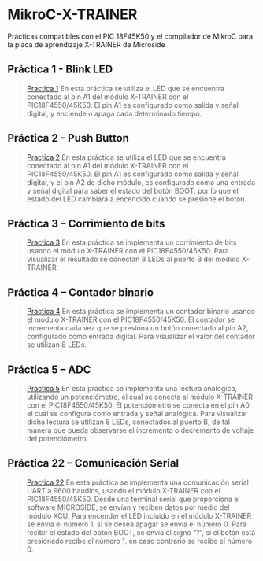 # MikroC-X-TRAINER
Prácticas compatibles con el PIC 18F45K50 y el compilador de MikroC para la placa de aprendizaje X-TRAINER de Microside

## Práctica 1 - Blink LED
>[Practica 1](https://github.com/MICROSIDE-TECHNOLOGY/MikroC-X-TRAINER/blob/main/Practica%201/Blink_LED/Blink_LED_.c)
En esta práctica se utiliza el LED que se encuentra conectado al pin A1 del módulo X-TRAINER con el PIC18F4550/45K50. El pin A1 es configurado como salida y señal digital, y enciende o apaga cada determinado tiempo.

## Práctica 2 - Push Button
>[Practica 2](https://github.com/MICROSIDE-TECHNOLOGY/MikroC-X-TRAINER/blob/main/Practica%202/Push_button/Push_Button_.c)
En esta práctica se utiliza el LED que se encuentra conectado al pin A1 del módulo X-TRAINER con el PIC18F4550/45K50. El pin A1 es configurado como salida y señal digital, y el pin A2 de dicho módulo, es configurado como una entrada y señal digital para saber el estado del botón BOOT; por lo que el estado del LED cambiará a encendido cuando se presione el botón.

## Práctica 3 – Corrimiento de bits
>[Practica 3](https://github.com/MICROSIDE-TECHNOLOGY/MikroC-X-TRAINER/blob/main/Practica%203/corrimiento_bits/Corrimiento_bits.c)
En esta práctica se implementa un corrimiento de bits usando el módulo X-TRAINER con el PIC18F4550/45K50. Para visualizar el resultado se conectan 8 LEDs al puerto B del módulo X-TRAINER.

## Práctica 4 – Contador binario
>[Practica 4](https://github.com/MICROSIDE-TECHNOLOGY/MikroC-X-TRAINER/blob/main/Practica%204/contador_binario/Contador_binario.c)
En esta práctica se implementa un contador binario usando el módulo X-TRAINER con el PIC18F4550/45K50. El contador se incrementa cada vez que se presiona un botón conectado al pin A2, configurado como entrada digital. Para visualizar el valor del contador se utilizan 8 LEDs.

## Práctica 5 – ADC
>[Practica 5](https://github.com/MICROSIDE-TECHNOLOGY/MikroC-X-TRAINER/blob/main/Practica%205/ADC/ADC.c)
En esta práctica se implementa una lectura analógica, utilizando un potenciómetro, el cual se conecta al módulo X-TRAINER con el PIC18F4550/45K50. El potenciómetro se conecta en el pin A0, el cual se configura como entrada y señal analógica. Para visualizar dicha lectura se utilizan 8 LEDs, conectados al puerto B, de tal manera que pueda observarse el incremento o decremento de voltaje del potenciómetro.

## Práctica 22 – Comunicación Serial
>[Practica 22](https://github.com/MICROSIDE-TECHNOLOGY/MikroC-X-TRAINER/blob/main/Practica%2022/Comunicacion_UART/SERIAL.c)
En esta práctica se implementa una comunicación serial UART a 9600 baudios, usando el módulo X-TRAINER con el PIC18F4550/45K50. Desde una terminal serial que proporciona el software MICROSIDE, se envían y reciben datos por medio del módulo XCU. Para encender el LED incluido en el módulo X-TRAINER se envía el número 1, si se desea apagar se envía el número 0. Para recibir el estado del botón BOOT, se envía el signo “?”, si el botón está presionado recibe el número 1, en caso contrario se recibe el número 0.
